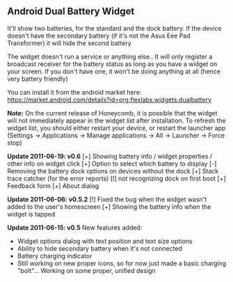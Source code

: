 Android Dual Battery Widget
---------------------------
It'll show two batteries, for the standard and the dock battery. If the device doesn't have the secondary battery (if it's not the Asus Eee Pad Transformer) it will hide the second battery 

The widget doesn't run a service or anything else.. It will only register a broadcast receiver for the battery status as long as you have a widget on your screen. If you don't have one, it won't be doing anything at all (hence very battery friendly)

You can install it from the android market here: https://market.android.com/details?id=org.flexlabs.widgets.dualbattery

**Note:** On the current release of Honeycomb, it is possible that the widget will not immediately appear in the widget list after installation. To refresh the widget list, you should either restart your device, or restart the launcher app (Settings -> Applications -> Manage applications -> All -> Launcher -> Force stop)

**Update 2011-06-19: v0.6**
[+] Showing battery info / widget properties / other info on widget click
[+] Option to select which battery to display
[-] Removing the battery dock options on devices without the dock
[+] Stack trace catcher (for the error reports)
[!] not recognizing dock on first boot
[+] Feedback form
[+] About dialog

**Update 2011-06-06: v0.5.2**
[!] Fixed the bug when the widget wasn't added to the user's homescreen
[+] Showing the battery info when the widget is tapped

**Update 2011-06-15: v0.5**
New features added:  

* Widget options dialog with text position and text size options
* Ability to hide secondary battery when it's not connected
* Battery charging indicator
* Still working on new proper icons, so for now just made a basic charging "bolt"... Working on some proper, unified design 
